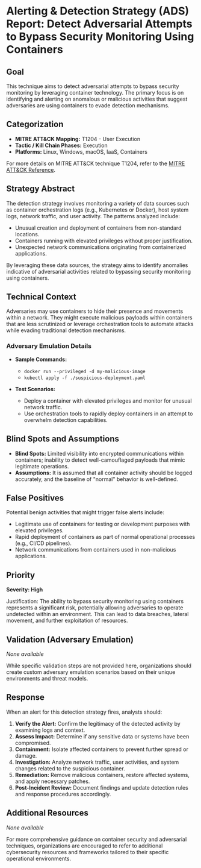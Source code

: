 # Alerting & Detection Strategy (ADS) Report: Detect Adversarial Attempts to Bypass Security Monitoring Using Containers

## Goal
This technique aims to detect adversarial attempts to bypass security monitoring by leveraging container technology. The primary focus is on identifying and alerting on anomalous or malicious activities that suggest adversaries are using containers to evade detection mechanisms.

## Categorization
- **MITRE ATT&CK Mapping:** T1204 - User Execution
- **Tactic / Kill Chain Phases:** Execution
- **Platforms:** Linux, Windows, macOS, IaaS, Containers

For more details on MITRE ATT&CK technique T1204, refer to the [MITRE ATT&CK Reference](https://attack.mitre.org/techniques/T1204).

## Strategy Abstract
The detection strategy involves monitoring a variety of data sources such as container orchestration logs (e.g., Kubernetes or Docker), host system logs, network traffic, and user activity. The patterns analyzed include:

- Unusual creation and deployment of containers from non-standard locations.
- Containers running with elevated privileges without proper justification.
- Unexpected network communications originating from containerized applications.

By leveraging these data sources, the strategy aims to identify anomalies indicative of adversarial activities related to bypassing security monitoring using containers.

## Technical Context
Adversaries may use containers to hide their presence and movements within a network. They might execute malicious payloads within containers that are less scrutinized or leverage orchestration tools to automate attacks while evading traditional detection mechanisms.

### Adversary Emulation Details
- **Sample Commands:**
  - `docker run --privileged -d my-malicious-image`
  - `kubectl apply -f ./suspicious-deployment.yaml`

- **Test Scenarios:**
  - Deploy a container with elevated privileges and monitor for unusual network traffic.
  - Use orchestration tools to rapidly deploy containers in an attempt to overwhelm detection capabilities.

## Blind Spots and Assumptions
- **Blind Spots:** Limited visibility into encrypted communications within containers; inability to detect well-camouflaged payloads that mimic legitimate operations.
- **Assumptions:** It is assumed that all container activity should be logged accurately, and the baseline of "normal" behavior is well-defined.

## False Positives
Potential benign activities that might trigger false alerts include:
- Legitimate use of containers for testing or development purposes with elevated privileges.
- Rapid deployment of containers as part of normal operational processes (e.g., CI/CD pipelines).
- Network communications from containers used in non-malicious applications.

## Priority
**Severity: High**

Justification: The ability to bypass security monitoring using containers represents a significant risk, potentially allowing adversaries to operate undetected within an environment. This can lead to data breaches, lateral movement, and further exploitation of resources.

## Validation (Adversary Emulation)
*None available*

While specific validation steps are not provided here, organizations should create custom adversary emulation scenarios based on their unique environments and threat models.

## Response
When an alert for this detection strategy fires, analysts should:

1. **Verify the Alert:** Confirm the legitimacy of the detected activity by examining logs and context.
2. **Assess Impact:** Determine if any sensitive data or systems have been compromised.
3. **Containment:** Isolate affected containers to prevent further spread or damage.
4. **Investigation:** Analyze network traffic, user activities, and system changes related to the suspicious container.
5. **Remediation:** Remove malicious containers, restore affected systems, and apply necessary patches.
6. **Post-Incident Review:** Document findings and update detection rules and response procedures accordingly.

## Additional Resources
*None available*

For more comprehensive guidance on container security and adversarial techniques, organizations are encouraged to refer to additional cybersecurity resources and frameworks tailored to their specific operational environments.